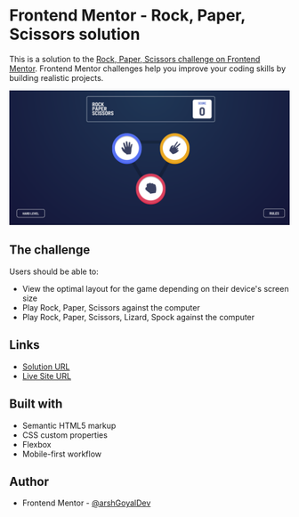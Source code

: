 # Frontend Mentor - Rock, Paper, Scissors solution

This is a solution to the [Rock, Paper, Scissors challenge on Frontend Mentor](https://www.frontendmentor.io/challenges/rock-paper-scissors-game-pTgwgvgH). Frontend Mentor challenges help you improve your coding skills by building realistic projects. 


![](./images/screenshot.png)

## The challenge

Users should be able to:

- View the optimal layout for the game depending on their device's screen size
- Play Rock, Paper, Scissors against the computer
- Play Rock, Paper, Scissors, Lizard, Spock against the computer

## Links

- [Solution URL](https://your-solution-url.com)
- [Live Site URL](https://rock-paper-scissors-developingweb.vercel.app)

## Built with

- Semantic HTML5 markup
- CSS custom properties
- Flexbox
- Mobile-first workflow


## Author

- Frontend Mentor - [@arshGoyalDev](https://www.frontendmentor.io/profile/arshGoyalDev)
